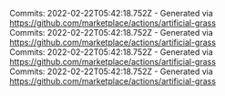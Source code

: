 Commits: 2022-02-22T05:42:18.752Z - Generated via https://github.com/marketplace/actions/artificial-grass
<br>
Commits: 2022-02-22T05:42:18.752Z - Generated via https://github.com/marketplace/actions/artificial-grass
<br>
Commits: 2022-02-22T05:42:18.752Z - Generated via https://github.com/marketplace/actions/artificial-grass
<br>
Commits: 2022-02-22T05:42:18.752Z - Generated via https://github.com/marketplace/actions/artificial-grass
<br>

